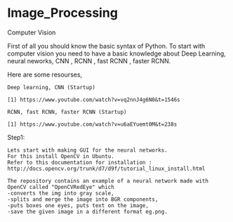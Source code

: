 # Image_Processing
Computer Vision

First of all you should know the basic syntax of Python.
To start with computer vision you need to have a basic knowledge about Deep Learning, neural neworks, CNN , RCNN , fast RCNN , faster RCNN.

Here are some resourses,

	Deep learning, CNN (Startup)

	[1] https://www.youtube.com/watch?v=vq2nnJ4g6N0&t=1546s

	RCNN, fast RCNN, faster RCNN (Startup)

	[1] https://www.youtube.com/watch?v=u6aEYuemt0M&t=238s  

Step1:

	Lets start with making GUI for the neural networks.
	For this install OpenCV in Ubuntu.
	Refer to this documentation for installation : http://docs.opencv.org/trunk/d7/d9f/tutorial_linux_install.html
	
	The repository contains an example of a neural network made with OpenCV called "OpenCVRedEye" which 
	-converts the img into gray scale, 
	-splits and merge the image into BGR components, 
	-puts boxes one eyes, puts text on the image, 
	-save the given image in a different format eg.png.
